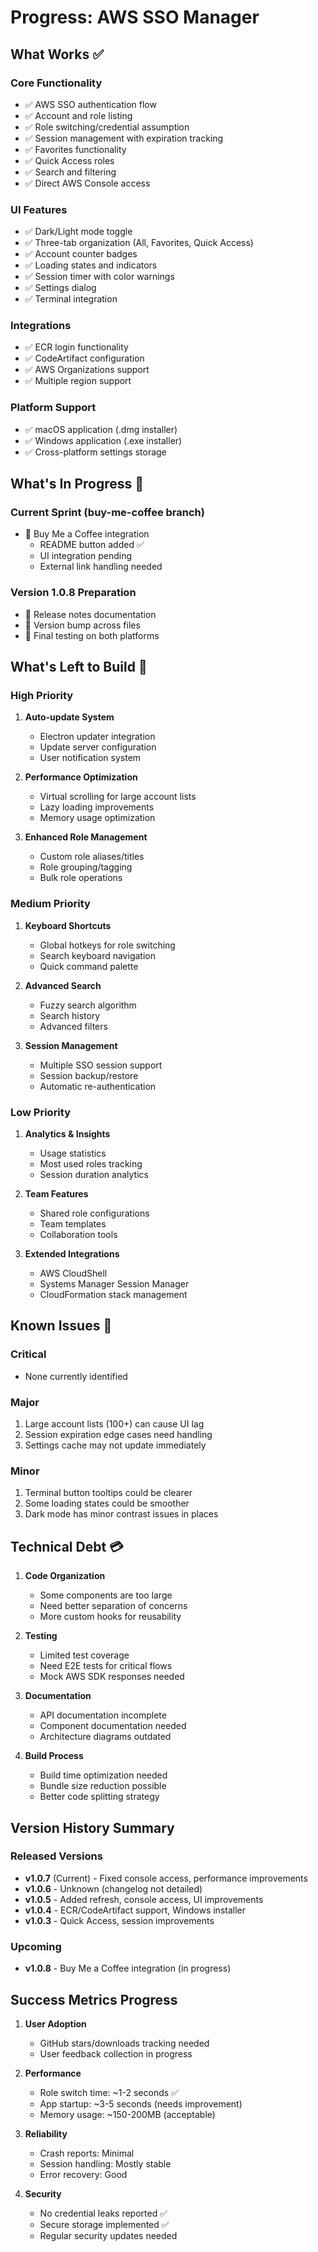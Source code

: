 # Progress: AWS SSO Manager

## What Works ✅

### Core Functionality
- ✅ AWS SSO authentication flow
- ✅ Account and role listing
- ✅ Role switching/credential assumption
- ✅ Session management with expiration tracking
- ✅ Favorites functionality
- ✅ Quick Access roles
- ✅ Search and filtering
- ✅ Direct AWS Console access

### UI Features
- ✅ Dark/Light mode toggle
- ✅ Three-tab organization (All, Favorites, Quick Access)
- ✅ Account counter badges
- ✅ Loading states and indicators
- ✅ Session timer with color warnings
- ✅ Settings dialog
- ✅ Terminal integration

### Integrations
- ✅ ECR login functionality
- ✅ CodeArtifact configuration
- ✅ AWS Organizations support
- ✅ Multiple region support

### Platform Support
- ✅ macOS application (.dmg installer)
- ✅ Windows application (.exe installer)
- ✅ Cross-platform settings storage

## What's In Progress 🚧

### Current Sprint (buy-me-coffee branch)
- 🚧 Buy Me a Coffee integration
  - README button added ✅
  - UI integration pending
  - External link handling needed

### Version 1.0.8 Preparation
- 🚧 Release notes documentation
- 🚧 Version bump across files
- 🚧 Final testing on both platforms

## What's Left to Build 📝

### High Priority
1. **Auto-update System**
   - Electron updater integration
   - Update server configuration
   - User notification system

2. **Performance Optimization**
   - Virtual scrolling for large account lists
   - Lazy loading improvements
   - Memory usage optimization

3. **Enhanced Role Management**
   - Custom role aliases/titles
   - Role grouping/tagging
   - Bulk role operations

### Medium Priority
1. **Keyboard Shortcuts**
   - Global hotkeys for role switching
   - Search keyboard navigation
   - Quick command palette

2. **Advanced Search**
   - Fuzzy search algorithm
   - Search history
   - Advanced filters

3. **Session Management**
   - Multiple SSO session support
   - Session backup/restore
   - Automatic re-authentication

### Low Priority
1. **Analytics & Insights**
   - Usage statistics
   - Most used roles tracking
   - Session duration analytics

2. **Team Features**
   - Shared role configurations
   - Team templates
   - Collaboration tools

3. **Extended Integrations**
   - AWS CloudShell
   - Systems Manager Session Manager
   - CloudFormation stack management

## Known Issues 🐛

### Critical
- None currently identified

### Major
1. Large account lists (100+) can cause UI lag
2. Session expiration edge cases need handling
3. Settings cache may not update immediately

### Minor
1. Terminal button tooltips could be clearer
2. Some loading states could be smoother
3. Dark mode has minor contrast issues in places

## Technical Debt 💳

1. **Code Organization**
   - Some components are too large
   - Need better separation of concerns
   - More custom hooks for reusability

2. **Testing**
   - Limited test coverage
   - Need E2E tests for critical flows
   - Mock AWS SDK responses needed

3. **Documentation**
   - API documentation incomplete
   - Component documentation needed
   - Architecture diagrams outdated

4. **Build Process**
   - Build time optimization needed
   - Bundle size reduction possible
   - Better code splitting strategy

## Version History Summary

### Released Versions
- **v1.0.7** (Current) - Fixed console access, performance improvements
- **v1.0.6** - Unknown (changelog not detailed)
- **v1.0.5** - Added refresh, console access, UI improvements
- **v1.0.4** - ECR/CodeArtifact support, Windows installer
- **v1.0.3** - Quick Access, session improvements

### Upcoming
- **v1.0.8** - Buy Me a Coffee integration (in progress)

## Success Metrics Progress

1. **User Adoption**
   - GitHub stars/downloads tracking needed
   - User feedback collection in progress

2. **Performance**
   - Role switch time: ~1-2 seconds ✅
   - App startup: ~3-5 seconds (needs improvement)
   - Memory usage: ~150-200MB (acceptable)

3. **Reliability**
   - Crash reports: Minimal
   - Session handling: Mostly stable
   - Error recovery: Good

4. **Security**
   - No credential leaks reported ✅
   - Secure storage implemented ✅
   - Regular security updates needed
